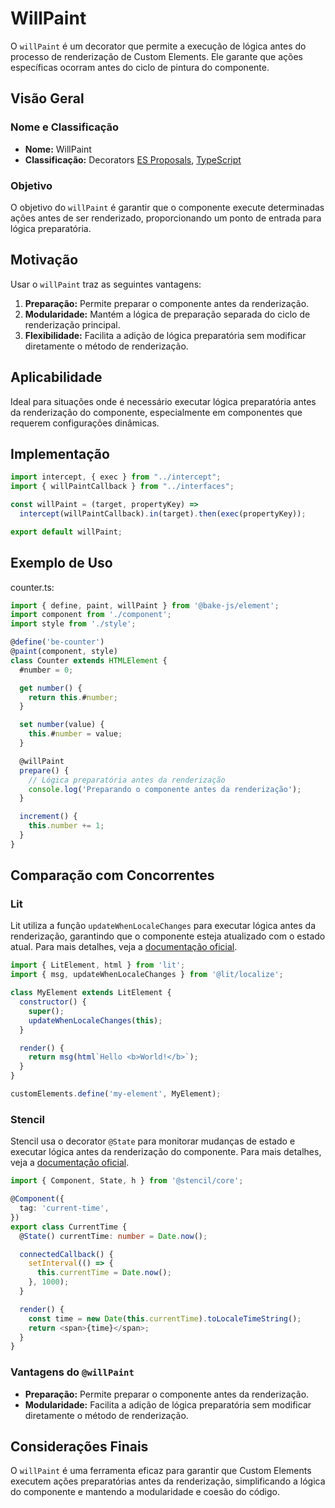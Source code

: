 # WillPaint

O `willPaint` é um decorator que permite a execução de lógica antes do processo de renderização de Custom Elements. Ele garante que ações específicas ocorram antes do ciclo de pintura do componente.

## Visão Geral

### Nome e Classificação

- **Nome:** WillPaint
- **Classificação:** Decorators [ES Proposals](https://www.proposals.es/proposals/Decorators), [TypeScript](https://www.typescriptlang.org/docs/handbook/decorators.html)

### Objetivo

O objetivo do `willPaint` é garantir que o componente execute determinadas ações antes de ser renderizado, proporcionando um ponto de entrada para lógica preparatória.

## Motivação

Usar o `willPaint` traz as seguintes vantagens:

1. **Preparação:** Permite preparar o componente antes da renderização.
2. **Modularidade:** Mantém a lógica de preparação separada do ciclo de renderização principal.
3. **Flexibilidade:** Facilita a adição de lógica preparatória sem modificar diretamente o método de renderização.

## Aplicabilidade

Ideal para situações onde é necessário executar lógica preparatória antes da renderização do componente, especialmente em componentes que requerem configurações dinâmicas.

## Implementação

```javascript
import intercept, { exec } from "../intercept";
import { willPaintCallback } from "../interfaces";

const willPaint = (target, propertyKey) =>
  intercept(willPaintCallback).in(target).then(exec(propertyKey));

export default willPaint;
```

## Exemplo de Uso

counter.ts:

```javascript
import { define, paint, willPaint } from '@bake-js/element';
import component from './component';
import style from './style';

@define('be-counter')
@paint(component, style)
class Counter extends HTMLElement {
  #number = 0;

  get number() {
    return this.#number;
  }

  set number(value) {
    this.#number = value;
  }

  @willPaint
  prepare() {
    // Lógica preparatória antes da renderização
    console.log('Preparando o componente antes da renderização');
  }

  increment() {
    this.number += 1;
  }
}
```

## Comparação com Concorrentes

### Lit

Lit utiliza a função `updateWhenLocaleChanges` para executar lógica antes da renderização, garantindo que o componente esteja atualizado com o estado atual. Para mais detalhes, veja a [documentação oficial](https://lit.dev/docs/localization/runtime-mode/#automatically-re-render).

```javascript
import { LitElement, html } from 'lit';
import { msg, updateWhenLocaleChanges } from '@lit/localize';

class MyElement extends LitElement {
  constructor() {
    super();
    updateWhenLocaleChanges(this);
  }

  render() {
    return msg(html`Hello <b>World!</b>`);
  }
}

customElements.define('my-element', MyElement);
```

### Stencil

Stencil usa o decorator `@State` para monitorar mudanças de estado e executar lógica antes da renderização do componente. Para mais detalhes, veja a [documentação oficial](https://stenciljs.com/docs/state#the-state-decorator-state).

```typescript
import { Component, State, h } from '@stencil/core';

@Component({
  tag: 'current-time',
})
export class CurrentTime {
  @State() currentTime: number = Date.now();

  connectedCallback() {
    setInterval(() => {
      this.currentTime = Date.now();
    }, 1000);
  }

  render() {
    const time = new Date(this.currentTime).toLocaleTimeString();
    return <span>{time}</span>;
  }
}
```

### Vantagens do `@willPaint`

- **Preparação:** Permite preparar o componente antes da renderização.
- **Modularidade:** Facilita a adição de lógica preparatória sem modificar diretamente o método de renderização.

## Considerações Finais

O `willPaint` é uma ferramenta eficaz para garantir que Custom Elements executem ações preparatórias antes da renderização, simplificando a lógica do componente e mantendo a modularidade e coesão do código.
